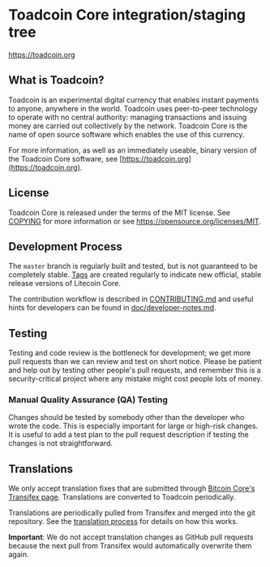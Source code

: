Toadcoin Core integration/staging tree
=====================================

https://toadcoin.org

What is Toadcoin?
----------------

Toadcoin is an experimental digital currency that enables instant payments to
anyone, anywhere in the world. Toadcoin uses peer-to-peer technology to operate
with no central authority: managing transactions and issuing money are carried
out collectively by the network. Toadcoin Core is the name of open source
software which enables the use of this currency.

For more information, as well as an immediately useable, binary version of
the Toadcoin Core software, see [https://toadcoin.org](https://toadcoin.org).

License
-------

Toadcoin Core is released under the terms of the MIT license. See [COPYING](COPYING) for more
information or see https://opensource.org/licenses/MIT.

Development Process
-------------------

The `master` branch is regularly built and tested, but is not guaranteed to be
completely stable. [Tags](https://github.com/toadcoin-project/toadcoin/tags) are created
regularly to indicate new official, stable release versions of Litecoin Core.

The contribution workflow is described in [CONTRIBUTING.md](CONTRIBUTING.md)
and useful hints for developers can be found in [doc/developer-notes.md](doc/developer-notes.md).

Testing
-------

Testing and code review is the bottleneck for development; we get more pull
requests than we can review and test on short notice. Please be patient and help out by testing
other people's pull requests, and remember this is a security-critical project where any mistake might cost people
lots of money.

### Manual Quality Assurance (QA) Testing

Changes should be tested by somebody other than the developer who wrote the
code. This is especially important for large or high-risk changes. It is useful
to add a test plan to the pull request description if testing the changes is
not straightforward.

Translations
------------

We only accept translation fixes that are submitted through [Bitcoin Core's Transifex page](https://www.transifex.com/projects/p/bitcoin/).
Translations are converted to Toadcoin periodically.

Translations are periodically pulled from Transifex and merged into the git repository. See the
[translation process](doc/translation_process.md) for details on how this works.

**Important**: We do not accept translation changes as GitHub pull requests because the next
pull from Transifex would automatically overwrite them again.
